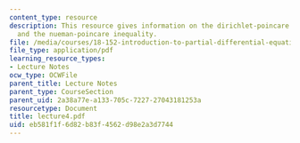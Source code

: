 ```yaml
---
content_type: resource
description: This resource gives information on the dirichlet-poincare inequality
  and the nueman-poincare inequality.
file: /media/courses/18-152-introduction-to-partial-differential-equations-fall-2005/eb581f1f6d82b83f4562d98e2a3d7744_lecture4.pdf
file_type: application/pdf
learning_resource_types:
- Lecture Notes
ocw_type: OCWFile
parent_title: Lecture Notes
parent_type: CourseSection
parent_uid: 2a38a77e-a133-705c-7227-27043181253a
resourcetype: Document
title: lecture4.pdf
uid: eb581f1f-6d82-b83f-4562-d98e2a3d7744
---
```


